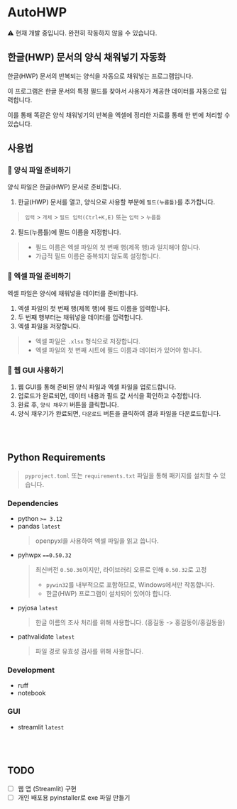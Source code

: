 # AutoHWP

:warning: 현재 개발 중입니다. 완전히 작동하지 않을 수 있습니다.

## 한글(HWP) 문서의 양식 채워넣기 자동화

한글(HWP) 문서의 반복되는 양식을 자동으로 채워넣는 프로그램입니다.

이 프로그램은 한글 문서의 특정 필드를 찾아서 사용자가 제공한 데이터를 자동으로 입력합니다.

이를 통해 똑같은 양식 채워넣기의 반복을 엑셀에 정리한 자료를 통해 한 번에 처리할 수 있습니다.

## 사용법

### :blue_book: 양식 파일 준비하기

양식 파일은 한글(HWP) 문서로 준비합니다.

1. 한글(HWP) 문서를 열고, 양식으로 사용할 부분에 `필드(누름틀)`를 추가합니다.
  > `입력` > `개체` > `필드 입력(Ctrl+K,E)` 또는 `입력` > `누름틀`
2. 필드(누름틀)에 필드 이름을 지정합니다.
  > - 필드 이름은 엑셀 파일의 첫 번째 행(제목 행)과 일치해야 합니다.
  > - 가급적 필드 이름은 중복되지 않도록 설정합니다.

### :green_book: 엑셀 파일 준비하기

엑셀 파일은 양식에 채워넣을 데이터를 준비합니다.
1. 엑셀 파일의 첫 번째 행(제목 행)에 필드 이름을 입력합니다.
2. 두 번째 행부터는 채워넣을 데이터를 입력합니다.
3. 엑셀 파일을 저장합니다.
  > - 엑셀 파일은 `.xlsx` 형식으로 저장합니다.
  > - 엑셀 파일의 첫 번째 시트에 필드 이름과 데이터가 있어야 합니다.

### :gem: 웹 GUI 사용하기

1. 웹 GUI를 통해 준비된 양식 파일과 엑셀 파일을 업로드합니다.
2. 업로드가 완료되면, 데이터 내용과 필드 값 서식을 확인하고 수정합니다.
3. 완료 후, `양식 채우기` 버튼을 클릭합니다.
4. 양식 채우기가 완료되면, `다운로드` 버튼을 클릭하여 결과 파일을 다운로드합니다.

<br/><br/>

## Python Requirements

> `pyproject.toml` 또는 `requirements.txt` 파일을 통해 패키지를 설치할 수 있습니다.

### Dependencies

- python `>= 3.12`
- pandas `latest`
  > openpyxl을 사용하여 엑셀 파일을 읽고 씁니다.
- pyhwpx `==0.50.32`
  > 최신버전 `0.50.36`이지만, 라이브러리 오류로 인해 `0.50.32`로 고정  
  > - `pywin32`를 내부적으로 포함하므로, Windows에서만 작동합니다.
  > - 한글(HWP) 프로그램이 설치되어 있어야 합니다.
- pyjosa `latest`
  > 한글 이름의 조사 처리를 위해 사용합니다. (홍길동 -> 홍길동이/홍길동을)
- pathvalidate `latest`
  > 파일 경로 유효성 검사를 위해 사용합니다.

### Development

- ruff
- notebook

### GUI

- streamlit `latest`

<br/><br/>

## TODO

- [ ] 웹 앱 (Streamlit) 구현
- [ ] 개인 배포용 pyinstaller로 exe 파일 만들기
